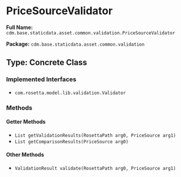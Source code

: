 # PriceSourceValidator

**Full Name:** `cdm.base.staticdata.asset.common.validation.PriceSourceValidator`

**Package:** `cdm.base.staticdata.asset.common.validation`

## Type: Concrete Class

### Implemented Interfaces

- `com.rosetta.model.lib.validation.Validator`

### Methods

#### Getter Methods

- `List getValidationResults(RosettaPath arg0, PriceSource arg1)`
- `List getComparisonResults(PriceSource arg0)`

#### Other Methods

- `ValidationResult validate(RosettaPath arg0, PriceSource arg1)`

